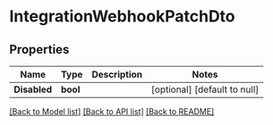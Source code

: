 # IntegrationWebhookPatchDto

## Properties
Name | Type | Description | Notes
------------ | ------------- | ------------- | -------------
**Disabled** | **bool** |  | [optional] [default to null]

[[Back to Model list]](../README.md#documentation-for-models) [[Back to API list]](../README.md#documentation-for-api-endpoints) [[Back to README]](../README.md)

